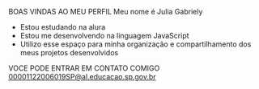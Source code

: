BOAS VINDAS AO MEU PERFIL 
Meu nome é Julia Gabriely 
* Estou estudando na alura
* Estou me desenvolvendo na linguagem JavaScript
* Utilizo esse espaço para minha organização e compartilhamento dos meus projetos desenvolvidos

VOCE PODE ENTRAR EM CONTATO COMIGO  
00001122006019SP@al.educacao.sp.gov.br
